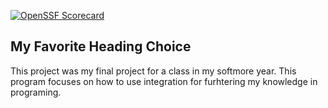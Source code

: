 [![OpenSSF Scorecard](htt‌ps://api.securityscorecards.dev/projects/github.com/{RobertReed1412}/{IntegrationFinal}/badge)](htt‌ps://securityscorecards.dev/viewer/?uri=github.com/{RobertReed1412}/{IntegrationFina})

## My Favorite Heading Choice

This project was my final project for a class in my softmore year. This program focuses on how to use integration for furhtering my knowledge in programing. 

